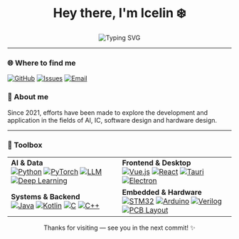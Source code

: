 <h1 align="center">Hey there, I'm Icelin ❄️</h1>
<p align="center"><img src="https://readme-typing-svg.demolab.com?font=Fira+Code&weight=500&size=24&duration=2500&pause=1000&color=36BCF7&center=true&vCenter=true&width=600&lines=Stay+energized+-+keep+moving+forward." alt="Typing SVG" /></p>

---

### 🌐 Where to find me
<p align="left">
  <a href="https://github.com/icelingg" target="_blank" rel="noopener noreferrer"><img src="https://img.shields.io/badge/GitHub-icelingg-181717?style=for-the-badge&logo=github" alt="GitHub" /></a>
  <a href="https://github.com/icelingg/icelingg/issues" target="_blank" rel="noopener noreferrer"><img src="https://img.shields.io/badge/Issues-Open%20a%20thread-5C2D91?style=for-the-badge&logo=github" alt="Issues" /></a>
  <a href="mailto:icelingg@gmail.com" target="_blank" rel="noopener noreferrer"><img src="https://img.shields.io/badge/Email-icelingg@gmail.com-D14836?style=for-the-badge&logo=gmail&logoColor=white" alt="Email" /></a>
</p>

### 👤 About me
Since 2021, efforts have been made to explore the development and application in the fields of AI, IC, software design and hardware design.

---

### 🧰 Toolbox

<table>
  <tr>
    <td>
      <strong>AI &amp; Data</strong><br>
      <a href="#"><img src="https://img.shields.io/badge/Python-3776AB?style=flat-square&logo=python&logoColor=white" alt="Python" /></a>
      <a href="#"><img src="https://img.shields.io/badge/PyTorch-EE4C2C?style=flat-square&logo=pytorch&logoColor=white" alt="PyTorch" /></a>
      <a href="#"><img src="https://img.shields.io/badge/LLM-8A2BE2?style=flat-square&logo=openai&logoColor=white" alt="LLM" /></a>
      <a href="#"><img src="https://img.shields.io/badge/Deep%20Learning-FF1493?style=flat-square&logo=tensorflow&logoColor=white" alt="Deep Learning" /></a>
    </td>
    <td>
      <strong>Frontend &amp; Desktop</strong><br>
      <a href="#"><img src="https://img.shields.io/badge/Vue.js-35495E?style=flat-square&logo=vuedotjs&logoColor=4FC08D" alt="Vue.js" /></a>
      <a href="#"><img src="https://img.shields.io/badge/React-20232A?style=flat-square&logo=react&logoColor=61DAFB" alt="React" /></a>
      <a href="#"><img src="https://img.shields.io/badge/Tauri-24C8DB?style=flat-square&logo=tauri&logoColor=white" alt="Tauri" /></a>
      <a href="#"><img src="https://img.shields.io/badge/Electron-2B2E3A?style=flat-square&logo=electron&logoColor=9FEAF9" alt="Electron" /></a>
    </td>
  </tr>
  <tr>
    <td>
      <strong>Systems &amp; Backend</strong><br>
      <a href="#"><img src="https://img.shields.io/badge/Java-007396?style=flat-square&logo=openjdk&logoColor=white" alt="Java" /></a>
      <a href="#"><img src="https://img.shields.io/badge/Kotlin-7F52FF?style=flat-square&logo=kotlin&logoColor=white" alt="Kotlin" /></a>
      <a href="#"><img src="https://img.shields.io/badge/C-00599C?style=flat-square&logo=c&logoColor=white" alt="C" /></a>
      <a href="#"><img src="https://img.shields.io/badge/C++-00599C?style=flat-square&logo=cplusplus&logoColor=white" alt="C++" /></a>
    </td>
    <td>
      <strong>Embedded &amp; Hardware</strong><br>
      <a href="#"><img src="https://img.shields.io/badge/STM32-03234B?style=flat-square&logo=stmicroelectronics&logoColor=white" alt="STM32" /></a>
      <a href="#"><img src="https://img.shields.io/badge/Arduino-00979D?style=flat-square&logo=arduino&logoColor=white" alt="Arduino" /></a>
      <a href="#"><img src="https://img.shields.io/badge/Verilog-1C355E?style=flat-square&logoColor=white" alt="Verilog" /></a>
      <a href="#"><img src="https://img.shields.io/badge/PCB%20Layout-0A192F?style=flat-square&logoColor=white" alt="PCB Layout" /></a>
    </td>
  </tr>
</table>

<p align="center">Thanks for visiting — see you in the next commit! ✨</p>























